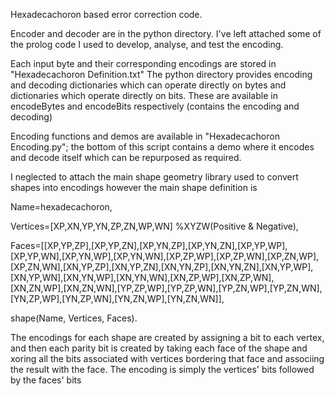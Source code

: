Hexadecachoron based error correction code.

Encoder and decoder are in the python directory.
I've left attached some of the prolog code I used to develop, analyse, and test the encoding.

Each input byte and their corresponding encodings are stored in "Hexadecachoron Definition.txt" 
The python directory provides encoding and decoding dictionaries which can operate directly on bytes and dictionaries which operate directly on bits.
These are available in encodeBytes and encodeBits respectively (contains the encoding and decoding)

Encoding functions and demos are available in "Hexadecachoron Encoding.py"; 
the bottom of this script contains a demo where it encodes and decode itself which can be repurposed as required.


I neglected to attach the main shape geometry library used to convert shapes into encodings however the main shape definition is 

Name=hexadecachoron,

Vertices=[XP,XN,YP,YN,ZP,ZN,WP,WN] %XYZW(Positive & Negative),

Faces=[[XP,YP,ZP],[XP,YP,ZN],[XP,YN,ZP],[XP,YN,ZN],[XP,YP,WP],[XP,YP,WN],[XP,YN,WP],[XP,YN,WN],[XP,ZP,WP],[XP,ZP,WN],[XP,ZN,WP],[XP,ZN,WN],[XN,YP,ZP],[XN,YP,ZN],[XN,YN,ZP],[XN,YN,ZN],[XN,YP,WP],[XN,YP,WN],[XN,YN,WP],[XN,YN,WN],[XN,ZP,WP],[XN,ZP,WN],[XN,ZN,WP],[XN,ZN,WN],[YP,ZP,WP],[YP,ZP,WN],[YP,ZN,WP],[YP,ZN,WN],[YN,ZP,WP],[YN,ZP,WN],[YN,ZN,WP],[YN,ZN,WN]],

shape(Name,
	Vertices,
	Faces).

The encodings for each shape are created by assigning a bit to each vertex, and then each parity bit is created by taking each face of the shape and xoring all the bits associated with vertices bordering that face and associing the result with the face.
The encoding is simply the vertices' bits followed by the faces' bits

